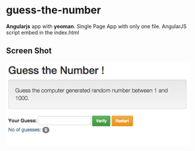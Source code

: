 # guess-the-number
**Angularjs** app with **yeoman**. Single Page App with only one file. AngularJS script embed in the index.html

## Screen Shot
![Screen Shot](/img/screenshot.png "Screen Shot")
